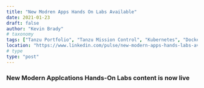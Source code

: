 ```yaml
---
title: "New Modren Apps Hands On Labs Available"
date: 2021-01-23
draft: false
author: "Kevin Brady"
# taxonomy
tags: ["Tanzu Portfolio", "Tanzu Mission Control", "Kubernetes", "Docker", "Containers"]
location: "https://www.linkedin.com/pulse/new-modern-apps-hands-labs-available-kevin-brady"
# type
type: "post"
---
```


### New Modern Applcations Hands-On Labs content is now live
